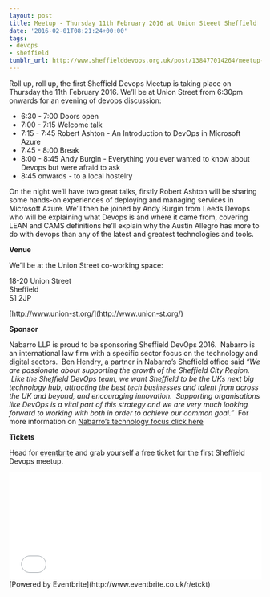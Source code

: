 ```yaml
---
layout: post
title: Meetup - Thursday 11th February 2016 at Union Steeet Sheffield
date: '2016-02-01T08:21:24+00:00'
tags:
- devops
- sheffield
tumblr_url: http://www.sheffielddevops.org.uk/post/138477014264/meetup-thursday-11th-february-2016-at-union
---
```

Roll up, roll up, the first Sheffield Devops Meetup is taking place on Thursday the 11th February 2016. We’ll be at Union Street from 6:30pm onwards for an evening of devops discussion:

- 6:30 - 7:00 Doors open&nbsp;  
- 7:00 - 7:15 Welcome talk  
- 7:15 - 7:45 Robert Ashton - An Introduction to DevOps in Microsoft Azure  
- 7:45 - 8:00 Break  
- 8:00 - 8:45 Andy Burgin - Everything you ever wanted to know about Devops but were afraid to ask  
- 8:45 onwards - to a local hostelry  
<!-- more -->

On the night we’ll have two great talks, firstly Robert Ashton will be sharing some hands-on experiences of deploying and managing services in Microsoft Azure. We’ll then be joined by Andy Burgin from Leeds Devops who will be explaining what Devops is and where it came from, covering LEAN and CAMS definitions he’ll explain why the Austin Allegro has more to do with devops than any of the latest and greatest technologies and tools.

**Venue**

We’ll be at the Union Street co-working space:

18-20 Union Street  
Sheffield  
S1 2JP

[http://www.union-st.org/](http://www.union-st.org/)

**Sponsor**

Nabarro LLP is proud to be sponsoring Sheffield DevOps 2016. &nbsp;Nabarro is an international law firm with a specific sector focus on the technology and digital sectors. &nbsp;Ben Hendry, a partner in Nabarro’s Sheffield office said _“We are passionate about supporting the growth of the Sheffield City Region. &nbsp;Like the Sheffield DevOps team, we want Sheffield to be the UKs next big technology hub, attracting the best tech businesses and talent from across the UK and beyond, and encouraging innovation. &nbsp;Supporting organisations like DevOps is a vital part of this strategy and we are very much looking forward to working with both in order to achieve our common goal.”_ &nbsp;For more information on [Nabarro’s technology focus click here](http://www.nabarro.com/services/sectors/technology/)

**Tickets**

Head for [eventbrite](http://sheffielddevops-feb-2016.eventbrite.co.uk/) and grab yourself a free ticket for the first Sheffield Devops meetup.

<iframe src="//eventbrite.co.uk/tickets-external?eid=21176097277&amp;ref=etckt" frameborder="0" height="214" width="100%" marginheight="5" marginwidth="5" scrolling="auto"></iframe>
[Powered by Eventbrite](http://www.eventbrite.co.uk/r/etckt)


